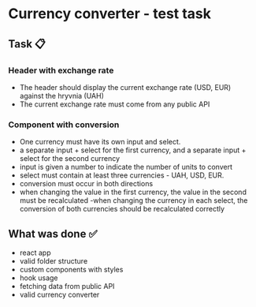 # Currency converter - test task

## Task 📋

### Header with exchange rate

 - The header should display the current exchange rate (USD, EUR) against the hryvnia (UAH)
 - The current exchange rate must come from any public API
### Component with conversion
 
 - One currency must have its own input and select.
 - a separate input + select for the first currency, and a separate input + select for the second currency
 - input is given a number to indicate the number of units to convert
 - select must contain at least three currencies - UAH, USD, EUR.
 - conversion must occur in both directions
 - when changing the value in the first currency, the value in the second must be recalculated
  -when changing the currency in each select, the conversion of both currencies should be recalculated correctly
  
  ## What was done ✅ 
  
   - react app
   - valid folder structure
   - custom components with styles
   - hook usage
   - fetching data from public API
   - valid currency converter
    
 
